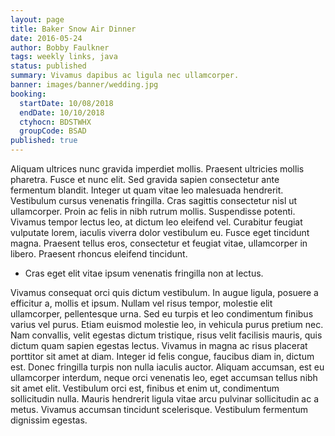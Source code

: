 ```yaml
---
layout: page
title: Baker Snow Air Dinner
date: 2016-05-24
author: Bobby Faulkner
tags: weekly links, java
status: published
summary: Vivamus dapibus ac ligula nec ullamcorper.
banner: images/banner/wedding.jpg
booking:
  startDate: 10/08/2018
  endDate: 10/10/2018
  ctyhocn: BDSTWHX
  groupCode: BSAD
published: true
---
```

Aliquam ultrices nunc gravida imperdiet mollis. Praesent ultricies mollis pharetra. Fusce et nunc elit. Sed gravida sapien consectetur ante fermentum blandit. Integer ut quam vitae leo malesuada hendrerit. Vestibulum cursus venenatis fringilla. Cras sagittis consectetur nisl ut ullamcorper. Proin ac felis in nibh rutrum mollis. Suspendisse potenti. Vivamus tempor lectus leo, at dictum leo eleifend vel. Curabitur feugiat vulputate lorem, iaculis viverra dolor vestibulum eu. Fusce eget tincidunt magna. Praesent tellus eros, consectetur et feugiat vitae, ullamcorper in libero. Praesent rhoncus eleifend tincidunt.

* Cras eget elit vitae ipsum venenatis fringilla non at lectus.

Vivamus consequat orci quis dictum vestibulum. In augue ligula, posuere a efficitur a, mollis et ipsum. Nullam vel risus tempor, molestie elit ullamcorper, pellentesque urna. Sed eu turpis et leo condimentum finibus varius vel purus. Etiam euismod molestie leo, in vehicula purus pretium nec. Nam convallis, velit egestas dictum tristique, risus velit facilisis mauris, quis dictum quam sapien egestas lectus. Vivamus in magna ac risus placerat porttitor sit amet at diam. Integer id felis congue, faucibus diam in, dictum est. Donec fringilla turpis non nulla iaculis auctor. Aliquam accumsan, est eu ullamcorper interdum, neque orci venenatis leo, eget accumsan tellus nibh sit amet elit. Vestibulum orci est, finibus et enim ut, condimentum sollicitudin nulla. Mauris hendrerit ligula vitae arcu pulvinar sollicitudin ac a metus. Vivamus accumsan tincidunt scelerisque. Vestibulum fermentum dignissim egestas.
